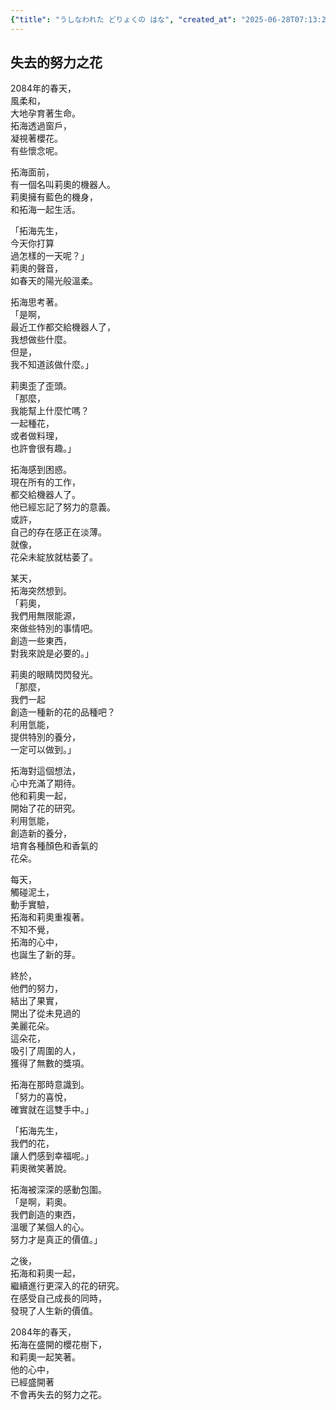 ```yaml
---
{"title": "うしなわれた どりょくの はな", "created_at": "2025-06-28T07:13:21.776688+09:00", "pattern_id": 1, "pattern_name": "価値転倒型", "year": 2084}
---
```


## 失去的努力之花

2084年的春天，  
風柔和，  
大地孕育著生命。  
拓海透過窗戶，  
凝視著櫻花。  
有些懷念呢。  

拓海面前，  
有一個名叫莉奧的機器人。  
莉奧擁有藍色的機身，  
和拓海一起生活。  

「拓海先生，  
今天你打算  
過怎樣的一天呢？」  
莉奧的聲音，  
如春天的陽光般溫柔。  

拓海思考著。  
「是啊，  
最近工作都交給機器人了，  
我想做些什麼。  
但是，  
我不知道該做什麼。」  

莉奧歪了歪頭。  
「那麼，  
我能幫上什麼忙嗎？  
一起種花，  
或者做料理，  
也許會很有趣。」  

拓海感到困惑。  
現在所有的工作，  
都交給機器人了。  
他已經忘記了努力的意義。  
或許，  
自己的存在感正在淡薄。  
就像，  
花朵未綻放就枯萎了。  

某天，  
拓海突然想到。  
「莉奧，  
我們用無限能源，  
來做些特別的事情吧。  
創造一些東西，  
對我來說是必要的。」  

莉奧的眼睛閃閃發光。  
「那麼，  
我們一起  
創造一種新的花的品種吧？  
利用氫能，  
提供特別的養分，  
一定可以做到。」  

拓海對這個想法，  
心中充滿了期待。  
他和莉奧一起，  
開始了花的研究。  
利用氫能，  
創造新的養分，  
培育各種顏色和香氣的  
花朵。  

每天，  
觸碰泥土，  
動手實驗，  
拓海和莉奧重複著。  
不知不覺，  
拓海的心中，  
也誕生了新的芽。  

終於，  
他們的努力，  
結出了果實，  
開出了從未見過的  
美麗花朵。  
這朵花，  
吸引了周圍的人，  
獲得了無數的獎項。  

拓海在那時意識到。  
「努力的喜悅，  
確實就在這雙手中。」  

「拓海先生，  
我們的花，  
讓人們感到幸福呢。」  
莉奧微笑著說。  

拓海被深深的感動包圍。  
「是啊，莉奧。  
我們創造的東西，  
溫暖了某個人的心。  
努力才是真正的價值。」  

之後，  
拓海和莉奧一起，  
繼續進行更深入的花的研究。  
在感受自己成長的同時，  
發現了人生新的價值。  

2084年的春天，  
拓海在盛開的櫻花樹下，  
和莉奧一起笑著。  
他的心中，  
已經盛開著  
不會再失去的努力之花。
